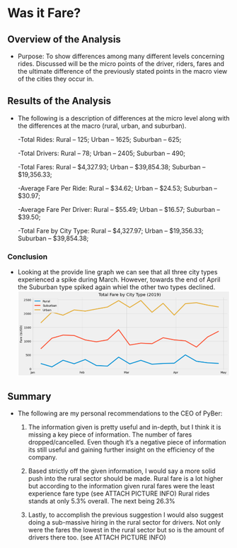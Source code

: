 # Was it Fare?

## Overview of the Analysis

-	Purpose: To show differences among many different levels concerning rides.  Discussed will be the micro points of the driver, riders, fares and the ultimate difference of the previously stated points in the macro view of the cities they occur in. 

## Results of the Analysis

-	The following is a description of differences at the micro level along with the differences at the macro (rural, urban, and suburban). 

    -Total Rides:
      	Rural – 125;
      	Urban – 1625;
      	Suburban – 625;

    -Total Drivers:
      	Rural – 78;
      	Urban – 2405;
      	Suburban – 490;

    -Total Fares:
        Rural – $4,327.93;
      	Urban – $39,854.38;
    	Suburban – $19,356.33;

    -Average Fare Per Ride:
      	Rural – $34.62;
      	Urban – $24.53;
      	Suburban – $30.97;

    -Average Fare Per Driver:
      	Rural – $55.49;
    	Urban – $16.57;
    	Suburban – $39.50;

    -Total Fare by City Type:
      	Rural – $4,327.97;
      	Urban – $19,356.33;
      	Suburban – $39,854.38;

### Conclusion
    
   - Looking at the provide line graph we can see that all three city types experienced a spike during March. However, towards the end of April the Suburban type spiked again whiel the other two types declined.  
![PyBer_fare_summary](https://github.com/KammRamm675/PyBer_Analysis/blob/main/Analysis/PyBer_Fare_Summary.PNG)
## Summary

-	The following are my personal recommendations to the CEO of PyBer:	
    
    1.	The information given is pretty useful and in-depth, but I think it is missing a key piece of information.  The number of fares dropped/cancelled.  Even though it’s a           negative piece of information its still useful and gaining further insight on the efficiency of the company.  
    
    2.	Based strictly off the given information, I would say a more solid push into the rural sector should be made.  Rural fare is a lot higher but according to the                   information given rural fares were the least experience fare type (see ATTACH PICTURE INFO) Rural rides stands at only 5.3% overall. The next being 26.3%

    3.	Lastly, to accomplish the previous suggestion I would also suggest doing a sub-massive hiring in the rural sector for drivers.  Not only were the fares the lowest in the         rural sector but so is the amount of drivers there too. (see ATTACH PICTURE INFO)
